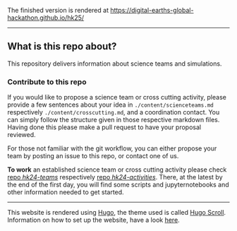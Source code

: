 The finished version is rendered at https://digital-earths-global-hackathon.github.io/hk25/

---
## What is this repo about?

This repository delivers information about science teams and simulations.

### Contribute to this repo

If you would like to propose a science team or cross cutting activity, please provide a few sentences about your idea in `./content/scienceteams.md`  respectively `./content/crosscutting.md`, and a coordination contact. You can simply follow the structure given in those respective markdown files. Having done this please make a pull request to have your proposal reviewed.

For those not familiar with the git workflow, you can either propose your team by posting an issue to this repo, or contact one of us. 

**To work** an established science team or cross cutting activity please check [repo *hk24-teams*](https://github.com/digital-earths-global-hackathon/hk25-teams.git) respectively [repo *hk24-activities*](https://github.com/digital-earths-global-hackathon/hk25-activities.git).  There, at the latest by the end of the first day, you will find some scripts and jupyternotebooks and other information needed to get started.

---

This website is rendered using [Hugo](https://gohugo.io), the theme used is called [Hugo Scroll](https://themes.gohugo.io/themes/hugo-scroll/).
Information on how to set up the website, have a look [here](https://github.com/digital-earths-global-hackathon/template-node?tab=readme-ov-file#setting-up-your-own-website).

